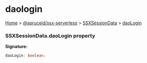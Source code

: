 # daologin

[Home](index.md) > [@spruceid/ssx-serverless](ssx-serverless.md) > [SSXSessionData](ssx-serverless.ssxsessiondata.md) > [daoLogin](ssx-serverless.ssxsessiondata.daologin.md)

### SSXSessionData.daoLogin property

**Signature:**

```typescript
daoLogin: boolean;
```
